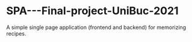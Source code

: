 # SPA---Final-project-UniBuc-2021
A simple single page application (frontend and backend) for memorizing recipes.
